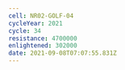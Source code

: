 ```yaml
---
cell: NR02-GOLF-04
cycleYear: 2021
cycle: 34
resistance: 4700000
enlightened: 302000
date: 2021-09-08T07:07:55.831Z
---
```

